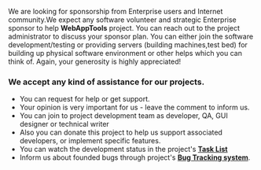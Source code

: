 We are looking for sponsorship from Enterprise users and Internet community.We expect any software volunteer and strategic Enterprise sponsor to help **WebAppTools** project. You can reach out to the project administrator to discuss your sponsor plan. You can either join the software development/testing or providing servers (building machines,test bed) for building up physical software environment or other helps which you can think of. Again, your generosity is highly appreciated!

### We accept any kind of assistance for our projects. ###
  * You can request for help or get support.
  * Your opinion is very important for us - leave the comment to inform us.
  * You can join to project development team as developer, QA, GUI designer or technical writer
  * Also you can donate this project to help us support associated developers, or implement specific features.
  * You can watch the development status in the project's **[Task List](http://code.google.com/p/webapptools/issues/list?q=label:Enhancement+OR+label:Task)**
  * Inform us about founded bugs through project's **[Bug Tracking system](http://code.google.com/p/webapptools/issues/list?q=label:Type-Defect)**.